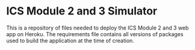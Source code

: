 # ICS Module 2 and 3 Simulator
This is a repository of files needed to deploy the ICS Module 2 and 3 web app on Heroku. The requirements file contains all versions of packages used to build the application at the time of creation.
